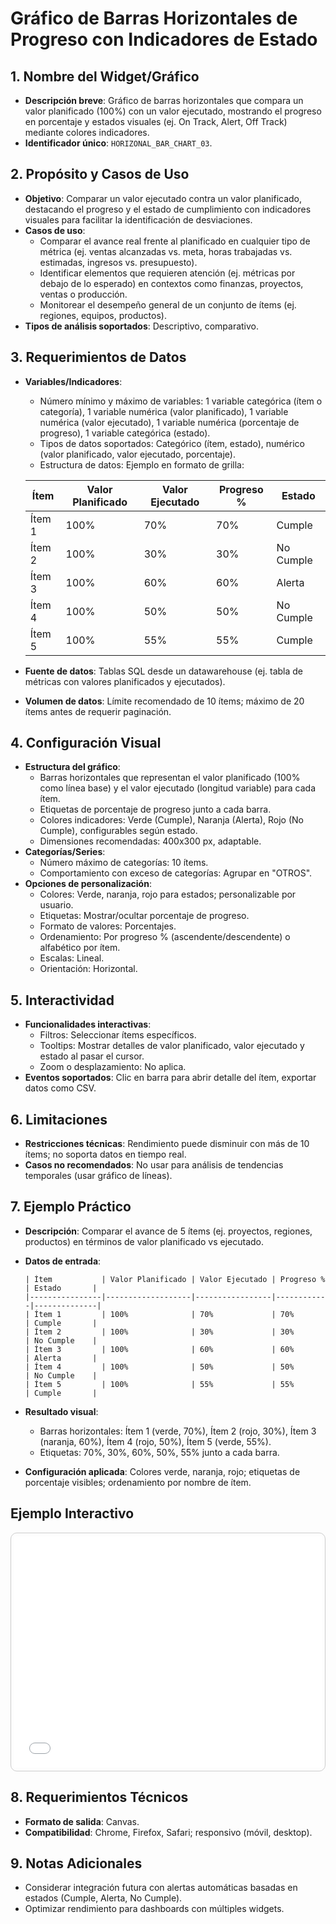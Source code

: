 # Gráfico de Barras Horizontales de Progreso con Indicadores de Estado

## 1. Nombre del Widget/Gráfico
- **Descripción breve**: Gráfico de barras horizontales que compara un valor planificado (100%) con un valor ejecutado, mostrando el progreso en porcentaje y estados visuales (ej. On Track, Alert, Off Track) mediante colores indicadores.
- **Identificador único**: `HORIZONAL_BAR_CHART_03`.

## 2. Propósito y Casos de Uso
- **Objetivo**: Comparar un valor ejecutado contra un valor planificado, destacando el progreso y el estado de cumplimiento con indicadores visuales para facilitar la identificación de desviaciones.
- **Casos de uso**: 
  - Comparar el avance real frente al planificado en cualquier tipo de métrica (ej. ventas alcanzadas vs. meta, horas trabajadas vs. estimadas, ingresos vs. presupuesto).
  - Identificar elementos que requieren atención (ej. métricas por debajo de lo esperado) en contextos como finanzas, proyectos, ventas o producción.
  - Monitorear el desempeño general de un conjunto de ítems (ej. regiones, equipos, productos).
- **Tipos de análisis soportados**: Descriptivo, comparativo.

## 3. Requerimientos de Datos
- **Variables/Indicadores**:
    - Número mínimo y máximo de variables: 1 variable categórica (ítem o categoría), 1 variable numérica (valor planificado), 1 variable numérica (valor ejecutado), 1 variable numérica (porcentaje de progreso), 1 variable categórica (estado).
    - Tipos de datos soportados: Categórico (ítem, estado), numérico (valor planificado, valor ejecutado, porcentaje).
    - Estructura de datos: Ejemplo en formato de grilla:

    | Ítem           | Valor Planificado | Valor Ejecutado | Progreso % | Estado       |
    |----------------|-------------------|-----------------|------------|--------------|
    | Ítem 1         | 100%              | 70%             | 70%        | Cumple       |
    | Ítem 2         | 100%              | 30%             | 30%        | No Cumple    |
    | Ítem 3         | 100%              | 60%             | 60%        | Alerta       |
    | Ítem 4         | 100%              | 50%             | 50%        | No Cumple    |
    | Ítem 5         | 100%              | 55%             | 55%        | Cumple       |

- **Fuente de datos**: Tablas SQL desde un datawarehouse (ej. tabla de métricas con valores planificados y ejecutados).
- **Volumen de datos**: Límite recomendado de 10 ítems; máximo de 20 ítems antes de requerir paginación.

## 4. Configuración Visual
- **Estructura del gráfico**:
    - Barras horizontales que representan el valor planificado (100% como línea base) y el valor ejecutado (longitud variable) para cada ítem.
    - Etiquetas de porcentaje de progreso junto a cada barra.
    - Colores indicadores: Verde (Cumple), Naranja (Alerta), Rojo (No Cumple), configurables según estado.
    - Dimensiones recomendadas: 400x300 px, adaptable.
- **Categorías/Series**:
    - Número máximo de categorías: 10 ítems.
    - Comportamiento con exceso de categorías: Agrupar en "OTROS".
- **Opciones de personalización**:
    - Colores: Verde, naranja, rojo para estados; personalizable por usuario.
    - Etiquetas: Mostrar/ocultar porcentaje de progreso.
    - Formato de valores: Porcentajes.
    - Ordenamiento: Por progreso % (ascendente/descendente) o alfabético por ítem.
    - Escalas: Lineal.
    - Orientación: Horizontal.

## 5. Interactividad
- **Funcionalidades interactivas**:
    - Filtros: Seleccionar ítems específicos.
    - Tooltips: Mostrar detalles de valor planificado, valor ejecutado y estado al pasar el cursor.
    - Zoom o desplazamiento: No aplica.
- **Eventos soportados**: Clic en barra para abrir detalle del ítem, exportar datos como CSV.

## 6. Limitaciones
- **Restricciones técnicas**: Rendimiento puede disminuir con más de 10 ítems; no soporta datos en tiempo real.
- **Casos no recomendados**: No usar para análisis de tendencias temporales (usar gráfico de líneas).

## 7. Ejemplo Práctico
- **Descripción**: Comparar el avance de 5 ítems (ej. proyectos, regiones, productos) en términos de valor planificado vs ejecutado.
- **Datos de entrada**:
  ```
  | Ítem           | Valor Planificado | Valor Ejecutado | Progreso % | Estado       |
  |----------------|-------------------|-----------------|------------|--------------|
  | Ítem 1         | 100%              | 70%             | 70%        | Cumple       |
  | Ítem 2         | 100%              | 30%             | 30%        | No Cumple    |
  | Ítem 3         | 100%              | 60%             | 60%        | Alerta       |
  | Ítem 4         | 100%              | 50%             | 50%        | No Cumple    |
  | Ítem 5         | 100%              | 55%             | 55%        | Cumple       |
  ```
- **Resultado visual**: 
    - Barras horizontales: Ítem 1 (verde, 70%), Ítem 2 (rojo, 30%), Ítem 3 (naranja, 60%), Ítem 4 (rojo, 50%), Ítem 5 (verde, 55%).
    - Etiquetas: 70%, 30%, 60%, 50%, 55% junto a cada barra.
    
- **Configuración aplicada**: Colores verde, naranja, rojo; etiquetas de porcentaje visibles; ordenamiento por nombre de ítem.

## Ejemplo Interactivo

<div class="widget-interactive-container" style="border: 1px solid #ccc; padding: 5px; border-radius: 10px; margin-bottom: 20px; min-height: 370px; position: relative;">
  <iframe src="../../../assets/widgets_html/comparacion/horizontal_bar_chart_03_interactive.html" 
          style="width: 100%; height: 370px; border: none; overflow: auto;"
          loading="lazy"
          title="Ejemplo Interactivo de Heatmap">
  </iframe>
</div>

## 8. Requerimientos Técnicos
- **Formato de salida**: Canvas.
- **Compatibilidad**: Chrome, Firefox, Safari; responsivo (móvil, desktop).

## 9. Notas Adicionales
- Considerar integración futura con alertas automáticas basadas en estados (Cumple, Alerta, No Cumple).
- Optimizar rendimiento para dashboards con múltiples widgets.